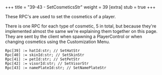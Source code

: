 +++
title = "39-43 - SetCosmeticsStr"
weight = 39
[extra]
stub = true
+++

These RPC's are used to set the cosmetics of a player.

<!-- more -->

There is one RPC for each type of cosmetic, 5 in total, but because they're implemented almost the same we're explaining them together on this page. They are sent by the client when spawning a PlayerControl or when changing cosmetics using the Customization Menu.

```
Rpc[39] := hatId:str; // SetHatStr
Rpc[40] := skinId:str; // SetSkinStr
Rpc[41] := petId:str; // SetPetStr
Rpc[42] := visorId:str; // SetVisorStr
Rpc[43] := namePlateId:str; // SetNamePlateStr
```
